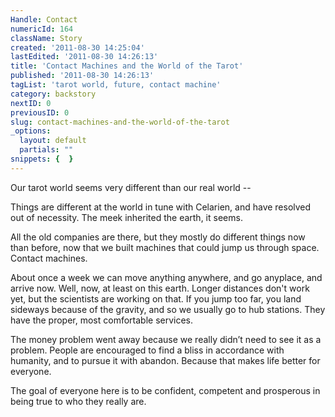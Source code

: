 ```yaml
---
Handle: Contact
numericId: 164
className: Story
created: '2011-08-30 14:25:04'
lastEdited: '2011-08-30 14:26:13'
title: 'Contact Machines and the World of the Tarot'
published: '2011-08-30 14:26:13'
tagList: 'tarot world, future, contact machine'
category: backstory
nextID: 0
previousID: 0
slug: contact-machines-and-the-world-of-the-tarot
_options:
  layout: default
  partials: ""
snippets: {  }
---
```

Our tarot world seems very different than our real world --

Things are different at the world in tune with Celarien, and have resolved out of necessity. The meek inherited the earth, it seems.

All the old companies are there, but they mostly do different things now than before, now that we built machines that could jump us through space. Contact machines.

About once a week we can move anything anywhere, and go anyplace, and arrive now. Well, now, at least on this earth. Longer distances don't work yet, but the scientists are working on that. If you jump too far, you land sideways because of the gravity, and so we usually go to hub stations. They have the proper, most comfortable services.

The money problem went away because we really didn’t need to see it as a problem. People are encouraged to find a bliss in accordance with humanity, and to pursue it with abandon. Because that makes life better for everyone.

The goal of everyone here is to be confident, competent and prosperous in being true to who they really are.


